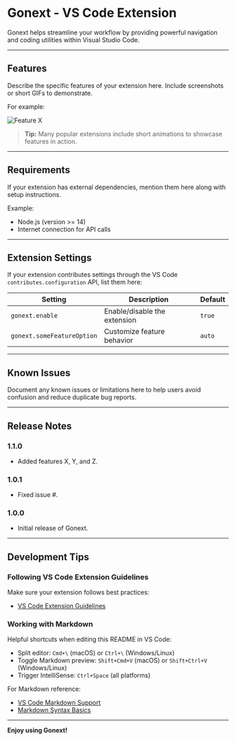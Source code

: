 # Gonext - VS Code Extension

Gonext helps streamline your workflow by providing powerful navigation and coding utilities within Visual Studio Code.

---

## Features

Describe the specific features of your extension here. Include screenshots or short GIFs to demonstrate.

For example:

![Feature X](images/feature-x.png)

> **Tip:** Many popular extensions include short animations to showcase features in action.

---

## Requirements

If your extension has external dependencies, mention them here along with setup instructions.

Example:

- Node.js (version >= 14)
- Internet connection for API calls

---

## Extension Settings

If your extension contributes settings through the VS Code `contributes.configuration` API, list them here:

| Setting                     | Description                         | Default |
|-----------------------------|-------------------------------------|---------|
| `gonext.enable`             | Enable/disable the extension        | `true`  |
| `gonext.someFeatureOption`  | Customize feature behavior          | `auto`  |

---

## Known Issues

Document any known issues or limitations here to help users avoid confusion and reduce duplicate bug reports.

---

## Release Notes

### 1.1.0
- Added features X, Y, and Z.

### 1.0.1
- Fixed issue #.

### 1.0.0
- Initial release of Gonext.

---

## Development Tips

### Following VS Code Extension Guidelines
Make sure your extension follows best practices:

- [VS Code Extension Guidelines](https://code.visualstudio.com/api/references/extension-guidelines)

### Working with Markdown
Helpful shortcuts when editing this README in VS Code:

- Split editor: `Cmd+\` (macOS) or `Ctrl+\` (Windows/Linux)
- Toggle Markdown preview: `Shift+Cmd+V` (macOS) or `Shift+Ctrl+V` (Windows/Linux)
- Trigger IntelliSense: `Ctrl+Space` (all platforms)

For Markdown reference:

- [VS Code Markdown Support](http://code.visualstudio.com/docs/languages/markdown)
- [Markdown Syntax Basics](https://help.github.com/articles/markdown-basics/)

---

**Enjoy using Gonext!**
